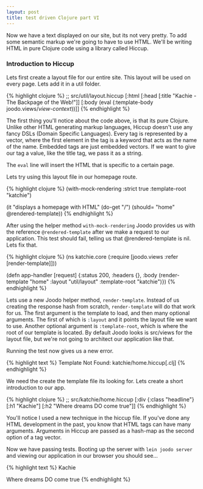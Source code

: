 ```yaml
---
layout: post
title: test driven Clojure part VI
---
```

Now we have a text displayed on our site, but its not very pretty.  To add some semantic
markup we're going to have to use HTML.  We'll be writing HTML in pure Clojure
code using a library called Hiccup.

### Introduction to Hiccup

Lets first create a layout file for our entire site.  This layout will be used
on every page.  Lets add it in a util folder.

{% highlight clojure %}
;; src/util/layout.hiccup
[:html 
  [:head
    [:title "Kachie - The Backpage of the Web!"]]
  [:body
    (eval (:template-body joodo.views/*view-context*))]]
{% endhighlight %}

The first thing you'll notice about the code above, is that its pure Clojure.
Unlike other HTML generating markup languages, Hiccup doesn't use any fancy
DSLs (Domain Specific Languages).  Every tag is represented by a vector, where
the first element in the tag is a keyword that acts as the name of the name.
Embedded tags are just embedded vectors.  If we want to give our tag a value,
like the title tag, we pass it as a string.

The `eval` line will insert the HTML that is specific to a certain page.

Lets try using this layout file in our homepage route.

{% highlight clojure %}
(with-mock-rendering :strict true :template-root "katchie")

(it "displays a homepage with HTML"
  (do-get "/")
  (should= "home" @rendered-template))
{% endhighlight %}

After using the helper method `with-mock-rendering` Joodo provides us with the
reference `@rendered-template` after we make a request to our application.  This
test should fail, telling us that @rendered-template is nil.  Lets fix that.

{% highlight clojure %}
(ns katchie.core
  (:require [joodo.views :refer [render-template]]))

(defn app-handler [request]
  {:status 200, 
   :headers {}, 
   :body (render-template "home" 
                          :layout "util/layout" 
                          :template-root "katchie")})
{% endhighlight %}

Lets use a new Joodo helper method, `render-template`.  Instead of us creating
the response hash from scratch, `render-template` will do that work for us.
The first argument is the template to load, and then many optional arguments.
The first of which is `:layout` and it points the layout file we want to
use.  Another optional argument is `:template-root`, which is where the root of
our template is located.  By default Joodo looks is src/views for the layout
file, but we're not going to architect our application like that.

Running the test now gives us a new error.

{% highlight text %}
Template Not Found: katchie/home.hiccup[.clj]
{% endhighlight %}

We need the create the template file its looking for.  Lets create a short
introduction to our app.

{% highlight clojure %}
;; src/katchie/home.hiccup
[:div {:class "headline"}
  [:h1 "Kachie"]
  [:h2 "Where dreams DO come true"]]
{% endhighlight %}

You'll notice I used a new technique in the hiccup file.  If you've done any HTML
development in the past, you know that HTML tags can have many arguments.
Arguments in Hiccup are passed as a hash-map as the second option of a tag
vector.

Now we have passing tests.  Booting up the server with `lein joodo server` and
viewing our application in our browser you should see...

{% highlight text %}
Kachie

Where dreams DO come true
{% endhighlight %}
